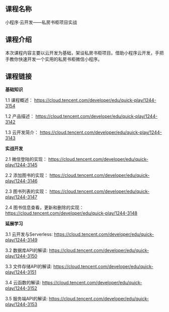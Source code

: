 ## 课程名称
小程序·云开发——私房书柜项目实战

## 课程介绍
本次课程内容主要以云开发为基础，架设私房书柜项目。借助小程序云开发，手把手教你快速开发一个实用的私房书柜微信小程序。

## 课程链接
**基础知识**

1.1 课程概述：
https://cloud.tencent.com/developer/edu/quick-play/1244-3154

1.2 产品描述：
https://cloud.tencent.com/developer/edu/quick-play/1244-3142

1.3 云开发简介：
https://cloud.tencent.com/developer/edu/quick-play/1244-3143

**实战开发**

2.1 微信登陆的实现：
https://cloud.tencent.com/developer/edu/quick-play/1244-3145

2.2 添加图书的实现：
https://cloud.tencent.com/developer/edu/quick-play/1244-3146

2.3 图书列表的实现：
https://cloud.tencent.com/developer/edu/quick-play/1244-3147

2.4 图书信息查看，更新和删除的实现：
https://cloud.tencent.com/developer/edu/quick-play/1244-3148

**延展学习**

3.1 云开发与Serverless:
https://cloud.tencent.com/developer/edu/quick-play/1244-3149

3.2 数据库API的解读:
https://cloud.tencent.com/developer/edu/quick-play/1244-3150

3.3 文件存储API的解读:
https://cloud.tencent.com/developer/edu/quick-play/1244-3151

3.4 云函数的解读:
https://cloud.tencent.com/developer/edu/quick-play/1244-3152

3.5 服务端API的解读:
https://cloud.tencent.com/developer/edu/quick-play/1244-3153
